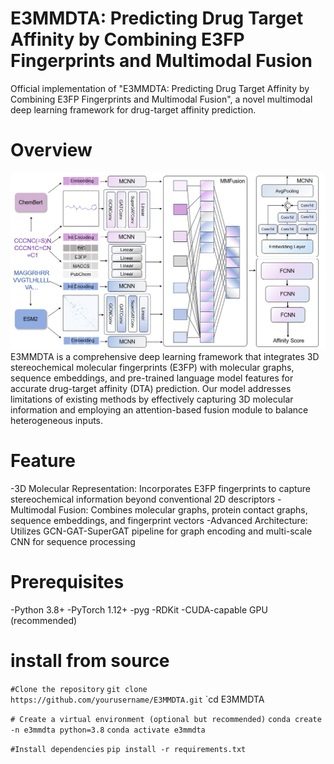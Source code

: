 # E3MMDTA: Predicting Drug Target Affinity by Combining E3FP Fingerprints and Multimodal Fusion
Official implementation of "E3MMDTA: Predicting Drug Target Affinity by Combining E3FP Fingerprints and Multimodal Fusion", a novel multimodal deep learning framework for drug-target affinity prediction.
# Overview
![Frame of E3MMDTA](./frame.png)
E3MMDTA is a comprehensive deep learning framework that integrates 3D stereochemical molecular fingerprints (E3FP) with molecular graphs, sequence embeddings, and pre-trained language model features for accurate drug-target affinity (DTA) prediction. Our model addresses limitations of existing methods by effectively capturing 3D molecular information and employing an attention-based fusion module to balance heterogeneous inputs.
# Feature
-3D Molecular Representation: Incorporates E3FP fingerprints to capture stereochemical information beyond conventional 2D descriptors
-Multimodal Fusion: Combines molecular graphs, protein contact graphs, sequence embeddings, and fingerprint vectors
-Advanced Architecture: Utilizes GCN-GAT-SuperGAT pipeline for graph encoding and multi-scale CNN for sequence processing
# Prerequisites
-Python 3.8+
-PyTorch 1.12+
-pyg
-RDKit
-CUDA-capable GPU (recommended)
# install from source
`#Clone the repository`
`git clone https://github.com/yourusername/E3MMDTA.git`
`cd E3MMDTA

`# Create a virtual environment (optional but recommended)`
`conda create -n e3mmdta python=3.8`
`conda activate e3mmdta`

`#Install dependencies`
`pip install -r requirements.txt`
